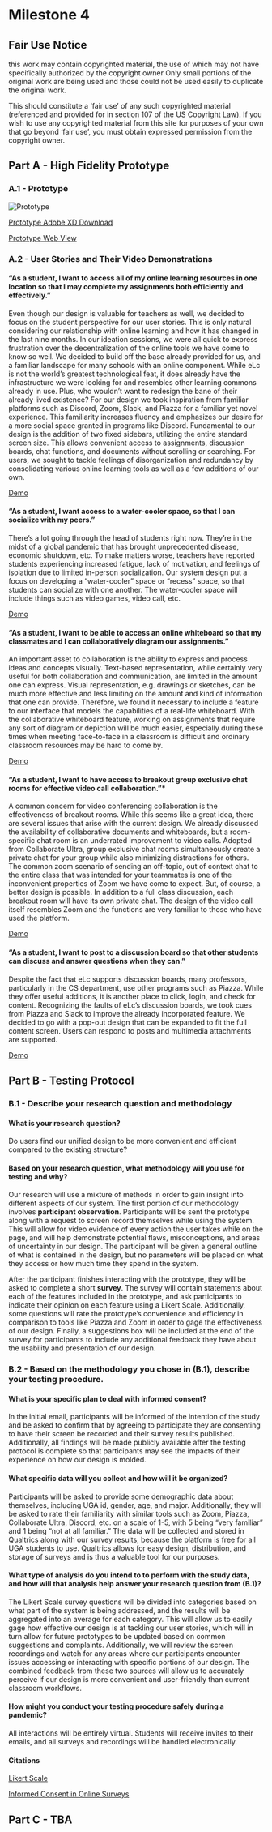 # Milestone 4

## Fair Use Notice
this work may contain copyrighted material, the use of which may not have specifically authorized by the copyright owner Only small portions of the original work are being used and those could not be used easily to duplicate the original work.

This should constitute a ‘fair use’ of any such copyrighted material (referenced and provided for in section 107 of the US Copyright Law). If you wish to use any copyrighted material from this site for purposes of your own that go beyond ‘fair use’, you must obtain expressed permission from the copyright owner.

## Part A - High Fidelity Prototype

### A.1 - Prototype 
![Prototype](https://imgur.com/a/9POLm9h)

[Prototype Adobe XD Download](https://drive.google.com/file/d/1U1K9ymNZ4mLuRIJNZZMO_fFtqt2pZjoA/view?usp=sharing) 

[Prototype Web View](https://xd.adobe.com/view/6b3f7b10-2072-4d6f-93d3-7ebc91a32cc8-3e6c/?fullscreen)

### A.2 - User Stories and Their Video Demonstrations 

#### “As a student, I want to access all of my online learning resources in one location so that I may complete my assignments both efficiently and effectively.”
Even though our design is valuable for teachers as well, we decided to focus on the student perspective for our user stories. This is only natural considering our relationship with online learning and how it has changed in the last nine months. In our ideation sessions, we were all quick to express frustration over the decentralization of the online tools we have come to know so well. We decided to build off the base already provided for us, and a familiar landscape for many schools with an online component. While eLc is not the world’s greatest technological feat, it does already have the infrastructure we were looking for and resembles other learning commons already in use. Plus, who wouldn’t want to redesign the bane of their already lived existence? For our design we took inspiration from familiar platforms such as Discord, Zoom, Slack, and Piazza for a familiar yet novel experience. This familiarity increases fluency and emphasizes our desire for a more social space granted in programs like Discord. 
    Fundamental to our design is the addition of two fixed sidebars, utilizing the entire standard screen size. This allows convenient access to assignments, discussion boards, chat functions, and documents without scrolling or searching. For users, we sought to tackle feelings of disorganization and redundancy by consolidating various online learning tools as well as a few additions of our own. 

[Demo](https://drive.google.com/file/d/1TJqhgUmI8JmCqJS8oWoNOKgYcBMrlIYo/view?usp=sharing)

#### “As a student, I want access to a water-cooler space, so that I can socialize with my peers.”

There’s a lot going through the head of students right now. They’re in the midst of a global pandemic that has brought unprecedented disease, economic shutdown, etc. To make matters worse, teachers have reported students experiencing increased fatigue, lack of motivation, and feelings of isolation due to limited in-person socialization. Our system design put a focus on developing a “water-cooler” space or “recess” space, so that students can socialize with one another. The water-cooler space will include things such as video games, video call, etc.

[Demo](https://drive.google.com/file/d/1VOYJKt3L6pGbWFA9FqtCXCE0b5qm9Ldu/view?usp=sharing)



#### “As a student, I want to be able to access an online whiteboard so that my classmates and I can collaboratively diagram our assignments.”
An important asset to collaboration is the ability to express and process ideas and concepts visually. Text-based representation, while certainly very useful for both collaboration and communication, are limited in the amount one can express. Visual representation, e.g. drawings or sketches, can be much more effective and less limiting on the amount and kind of information that one can provide. Therefore, we found it necessary to include a feature to our interface that models the capabilities of a real-life whiteboard. With the collaborative whiteboard feature, working on assignments that require any sort of diagram or depiction will be much easier, especially during these times when meeting face-to-face in a classroom is difficult and ordinary classroom resources may be hard to come by. 

[Demo](https://drive.google.com/file/d/1xsCyejhWG4w-Q8upw44UHAsqkOfKhaMw/view?usp=sharing)


#### “As a  student, I want to have access to breakout group exclusive chat rooms for effective video call collaboration.”*
A common concern for video conferencing collaboration is the effectiveness of breakout rooms. While this seems like a great idea, there are several issues that arise with the current design. We already discussed the availability of collaborative documents and whiteboards, but a room-specific chat room is an underrated improvement to video calls. Adopted from Collaborate Ultra, group exclusive chat rooms simultaneously create a private chat for your group while also minimizing distractions for others. The common zoom scenario of sending an off-topic, out of context chat to the entire class that was intended for your teammates is one of the inconvenient properties of Zoom we have come to expect. But, of course, a better design is possible. In addition to a full class discussion, each breakout room will have its own private chat. The design of the video call itself resembles Zoom and the functions are very familiar to those who have used the platform.

[Demo](https://drive.google.com/file/d/1jaWrY5lyv3H3xJdAre7iMC__q1LWNhlR/view?usp=sharing)

#### “As a student, I want to post to a discussion board so that other students can discuss and answer questions when they can.”

Despite the fact that eLc supports discussion boards, many professors, particularly in the CS department, use other programs such as Piazza. While they offer useful additions, it is another place to click, login, and check for content. Recognizing the faults of eLc’s discussion boards, we took cues from Piazza and Slack to improve the already incorporated feature. We decided to go with a pop-out design that can be expanded to fit the full content screen. Users can respond to posts and multimedia attachments are supported.

[Demo](https://drive.google.com/file/d/1Ruvg5YS4zNIFjsvEI3Y_3GWnz1fsBz_L/view?usp=sharing)

## Part B - Testing Protocol

### B.1 - Describe your research question and methodology

#### What is your research question?
Do users find our unified design to be more convenient and efficient compared to the existing structure?

#### Based on your research question, what methodology will you use for testing and why?

Our research will use a mixture of methods in order to gain insight into different aspects of our system. The first portion of our methodology involves **participant observation**. Participants will be sent the prototype along with a request to screen record themselves while using the system. This will allow for video evidence of every action the user takes while on the page, and will help demonstrate potential flaws, misconceptions, and areas of uncertainty in our design. The participant will be given a general outline of what is contained in the design, but no parameters will be placed on what they access or how much time they spend in the system. 


After the participant finishes interacting with the prototype, they will be asked to complete a short **survey**. The survey will contain statements about each of the features included in the prototype, and ask participants to indicate their opinion on each feature using a Likert Scale. Additionally, some questions will rate the prototype’s convenience and efficiency in comparison to tools like Piazza and Zoom in order to gage the effectiveness of our design. Finally, a suggestions box will be included at the end of the survey for participants to include any additional feedback they have about the usability and presentation of our design. 


### B.2 -  Based on the methodology you chose in (B.1), describe your testing procedure.

#### What is your specific plan to deal with informed consent?


In the initial email, participants will be informed of the intention of the study and be asked to confirm that by agreeing to participate they are consenting to have their screen be recorded and their survey results published. Additionally, all findings will be made publicly available after the testing protocol is complete so that participants may see the impacts of their experience on how our design is molded.  

#### What specific data will you collect and how will it be organized?

Participants will be asked to provide some demographic data about themselves, including UGA id, gender, age, and major. Additionally, they will be asked to rate their familiarity with similar tools such as Zoom, Piazza, Collaborate Ultra, Discord, etc. on a scale of 1-5, with 5 being “very familiar” and 1 being “not at all familiar.”  The data will be collected and stored in Qualtrics along with our survey results, because the platform is free for all UGA students to use. Qualtrics allows for easy design, distribution, and storage of surveys and is thus a valuable tool for our purposes. 

#### What type of analysis do you intend to to perform with the study data, and how will that analysis help answer your research question from (B.1)?

The Likert Scale survey questions will be divided into categories based on what part of the system is being addressed, and the results will be aggregated into an average for each category. This will allow us to easily gage how effective our design is at tackling our user stories, which will in turn allow for future prototypes to be updated based on common suggestions and complaints. Additionally, we will review the screen recordings and watch for any areas where our participants encounter issues accessing or interacting with specific portions of our design. The combined feedback from these two sources will allow us to accurately perceive if our design is more convenient and user-friendly than current classroom workflows.

#### How might you conduct your testing procedure safely during a pandemic?

All interactions will be entirely virtual. Students will receive invites to their emails, and all surveys and recordings will be handled electronically. 


#### Citations
[Likert Scale](https://en.wikipedia.org/wiki/Likert_scale)

[Informed Consent in Online Surveys](https://www.umass.edu/research/guidance/survey-guidelines)


## Part C - TBA
